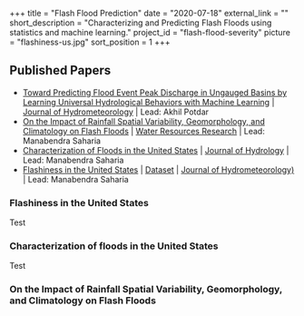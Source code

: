 +++
title = "Flash Flood Prediction"
date = "2020-07-18"
external_link = ""
short_description = "Characterizing and Predicting Flash Floods using statistics and machine learning."
project_id = "flash-flood-severity"
picture = "flashiness-us.jpg"
sort_position = 1
+++

## Published Papers 
- [Toward Predicting Flood Event Peak Discharge in Ungauged Basins by Learning Universal Hydrological Behaviors with Machine Learning](#mlpeak) | [Journal of Hydrometeorology](https://journals.ametsoc.org/view/journals/hydr/22/11/JHM-D-20-0302.1.xml) | Lead: Akhil Potdar
- [On the Impact of Rainfall Spatial Variability, Geomorphology, and Climatology on Flash Floods](#rsv1) | [Water Resources Research](https://doi.org/10.1029/2020WR029124) | Lead: Manabendra Saharia 
- [Characterization of Floods in the United States](#flood-charac) | [Journal of Hydrology](http://dx.doi.org/10.1016/j.jhydrol.2017.03.010) | Lead: Manabendra Saharia
- [Flashiness in the United States](#flashiness-us) | [Dataset]() | [Journal of Hydrometeorology)](https://journals.ametsoc.org/view/journals/hydr/18/2/jhm-d-16-0082_1.xml) | Lead: Manabendra Saharia


### Flashiness in the United States <a name="flashiness-us"></a>
Test

### Characterization of floods in the United States <a name="flood-charac"></a>
Test

### On the Impact of Rainfall Spatial Variability, Geomorphology, and Climatology on Flash Floods <a name="rsv1"></a>
